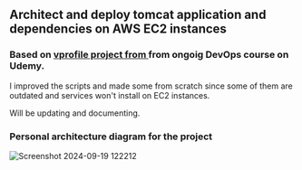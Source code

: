 ## Architect and deploy tomcat application and dependencies on AWS EC2 instances

### Based on [vprofile project from ](https://github.com/devopshydclub/vprofile-project/tree/aws-LiftAndShift) from ongoig DevOps course on Udemy.

I improved the scripts and made some from scratch since some of them are outdated and services won't install on EC2 instances.

Will be updating and documenting.

### Personal architecture diagram for the project
![Screenshot 2024-09-19 122212](https://github.com/user-attachments/assets/2f63043a-5b37-4d56-938b-61567a67b24d)
